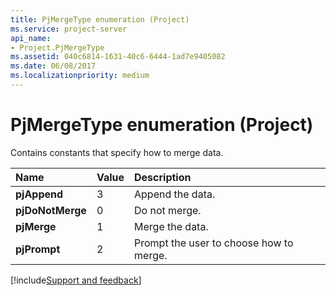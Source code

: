 ```yaml
---
title: PjMergeType enumeration (Project)
ms.service: project-server
api_name:
- Project.PjMergeType
ms.assetid: 040c6814-1631-40c6-6444-1ad7e9405082
ms.date: 06/08/2017
ms.localizationpriority: medium
---
```



# PjMergeType enumeration (Project)

Contains constants that specify how to merge data.



|Name|Value|Description|
|:-----|:-----|:-----|
|**pjAppend**|3|Append the data.|
|**pjDoNotMerge**|0|Do not merge.|
|**pjMerge**|1|Merge the data.|
|**pjPrompt**|2|Prompt the user to choose how to merge.|

[!include[Support and feedback](~/includes/feedback-boilerplate.md)]